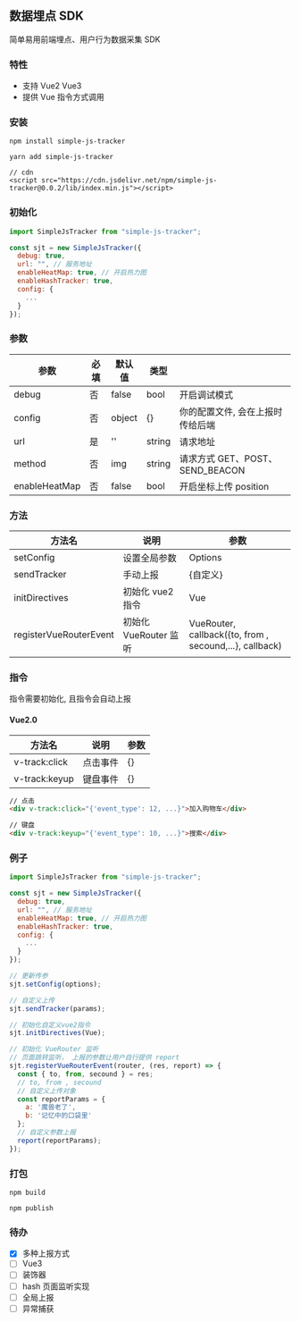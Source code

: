 ## 数据埋点 SDK

简单易用前端埋点、用户行为数据采集 SDK

### 特性

- 支持 Vue2 Vue3
- 提供 Vue 指令方式调用

### 安装

```
npm install simple-js-tracker

yarn add simple-js-tracker

// cdn
<script src="https://cdn.jsdelivr.net/npm/simple-js-tracker@0.0.2/lib/index.min.js"></script>
```

### 初始化

```js
import SimpleJsTracker from "simple-js-tracker";

const sjt = new SimpleJsTracker({
  debug: true,
  url: "", // 服务地址
  enableHeatMap: true, // 开启热力图
  enableHashTracker: true,
  config: {
    ...
  }
});
```

### 参数

| 参数          | 必填 | 默认值 | 类型   |                                  |
| ------------- | ---- | ------ | ------ | -------------------------------- |
| debug         | 否   | false  | bool   | 开启调试模式                     |
| config        | 否   | object | {}     | 你的配置文件, 会在上报时传给后端 |
| url           | 是   | ''     | string | 请求地址                         |
| method        | 否   | img    | string | 请求方式 GET、POST、SEND_BEACON  |
| enableHeatMap | 否   | false  | bool   | 开启坐标上传 position            |

### 方法

| 方法名                 | 说明                  | 参数                                                    |
| ---------------------- | --------------------- | ------------------------------------------------------- |
| setConfig              | 设置全局参数          | Options                                                 |
| sendTracker            | 手动上报              | {自定义}                                                |
| initDirectives         | 初始化 vue2 指令      | Vue                                                     |
| registerVueRouterEvent | 初始化 VueRouter 监听 | VueRouter, callback({to, from , secound,...}, callback) |

### 指令

指令需要初始化, 且指令会自动上报

#### Vue2.0

| 方法名        | 说明     | 参数 |
| ------------- | -------- | ---- |
| v-track:click | 点击事件 | {}   |
| v-track:keyup | 键盘事件 | {}   |

```html
// 点击
<div v-track:click="{'event_type': 12, ...}">加入购物车</div>

// 键盘
<div v-track:keyup="{'event_type': 10, ...}">搜索</div>
```

### 例子

```js
import SimpleJsTracker from "simple-js-tracker";

const sjt = new SimpleJsTracker({
  debug: true,
  url: "", // 服务地址
  enableHeatMap: true, // 开启热力图
  enableHashTracker: true,
  config: {
    ...
  }
});

// 更新传参
sjt.setConfig(options);

// 自定义上传
sjt.sendTracker(params);

// 初始化自定义vue2指令
sjt.initDirectives(Vue);

// 初始化 VueRouter 监听
// 页面跳转监听， 上报的参数让用户自行提供 report
sjt.registerVueRouterEvent(router, (res, report) => {
  const { to, from, secound } = res;
  // to, from , secound
  // 自定义上传对象
  const reportParams = {
    a: '魔兽老了',
    b: '记忆中的口袋里'
  };
  // 自定义参数上报
  report(reportParams);
});
```

### 打包

```
npm build

npm publish
```

### 待办

- [x] 多种上报方式
- [ ] Vue3
- [ ] 装饰器
- [ ] hash 页面监听实现
- [ ] 全局上报
- [ ] 异常捕获
